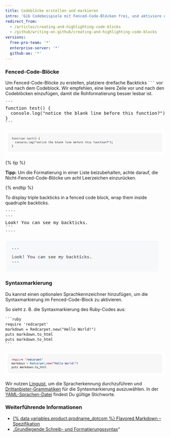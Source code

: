 ```yaml
---
title: Codeblöcke erstellen und markieren
intro: 'Gib Codebeispiele mit Fenced-Code-Blöcken frei, und aktiviere die Syntaxmarkierung.'
redirect_from:
  - /articles/creating-and-highlighting-code-blocks
  - /github/writing-on-github/creating-and-highlighting-code-blocks
versions:
  free-pro-team: '*'
  enterprise-server: '*'
  github-ae: '*'
---
```


### Fenced-Code-Blöcke

Um Fenced-Code-Blöcke zu erstellen, platziere dreifache Backticks <code>\`\`\`</code> vor und nach dem Codeblock. Wir empfehlen, eine leere Zeile vor und nach den Codeblöcken einzufügen, damit die Rohformatierung besser lesbar ist.

<pre>
```
function test() {
  console.log("notice the blank line before this function?");
}
```
</pre>

![Gerenderter Fenced-Code-Block](/assets/images/help/writing/fenced-code-block-rendered.png)

{% tip %}

**Tipp:** Um die Formatierung in einer Liste beizubehalten, achte darauf, die Nicht-Fenced-Code-Blöcke um acht Leerzeichen einzurücken.

{% endtip %}

To display triple backticks in a fenced code block, wrap them inside quadruple backticks.


<pre>
```` 
```
Look! You can see my backticks.
```
````
</pre>

![Rendered fenced code with backticks block](/assets/images/help/writing/fenced-code-show-backticks-rendered.png)


### Syntaxmarkierung

<!-- If you make changes to this feature, update /getting-started-with-github/github-language-support to reflect any changes to supported languages. -->

Du kannst einen optionalen Sprachkennzeichner hinzufügen, um die Syntaxmarkierung im Fenced-Code-Block zu aktivieren.

So sieht z. B. die Syntaxmarkierung des Ruby-Codes aus:

    ```ruby
    require 'redcarpet'
    markdown = Redcarpet.new("Hello World!")
    puts markdown.to_html
    puts markdown.to_html
    ```

![Gerenderter Code-Block mit Ruby-Syntaxmarkierung](/assets/images/help/writing/code-block-syntax-highlighting-rendered.png)

Wir nutzen [Linguist](https://github.com/github/linguist), um die Spracherkennung durchzuführen und [Drittanbieter-Grammatiken](https://github.com/github/linguist/blob/master/vendor/README.md) für die Syntaxmarkierung auszuwählen. In der [YAML-Sprachen-Datei](https://github.com/github/linguist/blob/master/lib/linguist/languages.yml) findest Du gültige Stichworte.

### Weiterführende Informationen

- [{% data variables.product.prodname_dotcom %} Flavored Markdown – Spezifikation](https://github.github.com/gfm/)
- „[Grundlegende Schreib- und Formatierungssyntax](/articles/basic-writing-and-formatting-syntax)“
